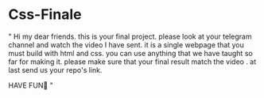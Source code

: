 # Css-Finale

" Hi my dear friends. this is your final project.
please look at your telegram channel and watch the video I have sent. 
it is a single webpage that you must build with html and css. you can use anything that we have taught so far for making it.
please make sure that your final result match the video .
at last send us your repo's link.

HAVE FUN🤗 "
